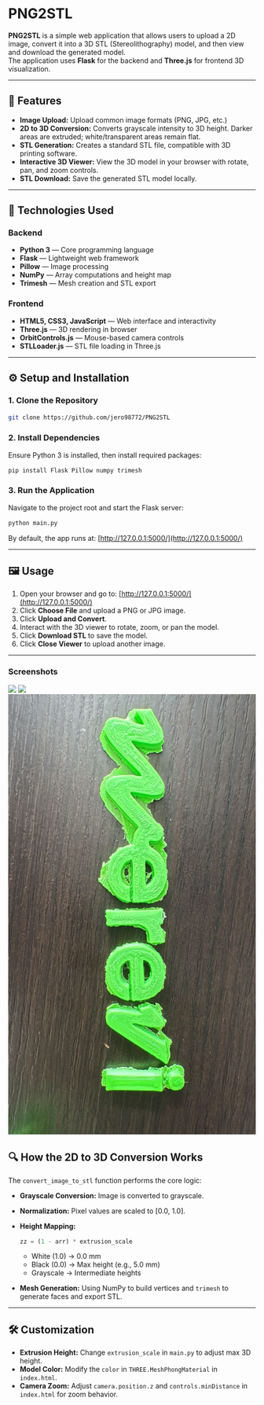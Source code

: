 # PNG2STL

**PNG2STL** is a simple web application that allows users to upload a 2D image, convert it into a 3D STL (Stereolithography) model, and then view and download the generated model.  
The application uses **Flask** for the backend and **Three.js** for frontend 3D visualization.

---

## 🚀 Features

- **Image Upload:** Upload common image formats (PNG, JPG, etc.)
- **2D to 3D Conversion:** Converts grayscale intensity to 3D height. Darker areas are extruded; white/transparent areas remain flat.
- **STL Generation:** Creates a standard STL file, compatible with 3D printing software.
- **Interactive 3D Viewer:** View the 3D model in your browser with rotate, pan, and zoom controls.
- **STL Download:** Save the generated STL model locally.

---

## 🧰 Technologies Used

### Backend
- **Python 3** — Core programming language
- **Flask** — Lightweight web framework
- **Pillow** — Image processing
- **NumPy** — Array computations and height map
- **Trimesh** — Mesh creation and STL export

### Frontend
- **HTML5, CSS3, JavaScript** — Web interface and interactivity
- **Three.js** — 3D rendering in browser
- **OrbitControls.js** — Mouse-based camera controls
- **STLLoader.js** — STL file loading in Three.js

---

## ⚙️ Setup and Installation

### 1. Clone the Repository 

```bash
git clone https://github.com/jero98772/PNG2STL
```

### 2. Install Dependencies
Ensure Python 3 is installed, then install required packages:
```bash
pip install Flask Pillow numpy trimesh
```

### 3. Run the Application
Navigate to the project root and start the Flask server:
```bash
python main.py
```
By default, the app runs at: [http://127.0.0.1:5000/](http://127.0.0.1:5000/)

---

## 🖼️ Usage

1. Open your browser and go to: [http://127.0.0.1:5000/](http://127.0.0.1:5000/)
2. Click **Choose File** and upload a PNG or JPG image.
3. Click **Upload and Convert**.
4. Interact with the 3D viewer to rotate, zoom, or pan the model.
5. Click **Download STL** to save the model.
6. Click **Close Viewer** to upload another image.

---

### Screenshots
![](https://raw.githubusercontent.com/jero98772/PNG2STL/refs/heads/main/screenshots/3.jpeg)
![](https://raw.githubusercontent.com/jero98772/PNG2STL/refs/heads/main/screenshots/2.jpeg)
![](https://raw.githubusercontent.com/jero98772/PNG2STL/refs/heads/main/screenshots/1.jpeg)

## 🔍 How the 2D to 3D Conversion Works

The `convert_image_to_stl` function performs the core logic:
- **Grayscale Conversion:** Image is converted to grayscale.
- **Normalization:** Pixel values are scaled to [0.0, 1.0].
- **Height Mapping:**
  ```python
  zz = (1 - arr) * extrusion_scale
  ```
  - White (1.0) → 0.0 mm
  - Black (0.0) → Max height (e.g., 5.0 mm)
  - Grayscale → Intermediate heights

- **Mesh Generation:** Using NumPy to build vertices and `trimesh` to generate faces and export STL.

---

## 🛠️ Customization

- **Extrusion Height:**
  Change `extrusion_scale` in `main.py` to adjust max 3D height.
- **Model Color:**
  Modify the `color` in `THREE.MeshPhongMaterial` in `index.html`.
- **Camera Zoom:**
  Adjust `camera.position.z` and `controls.minDistance` in `index.html` for zoom behavior.

